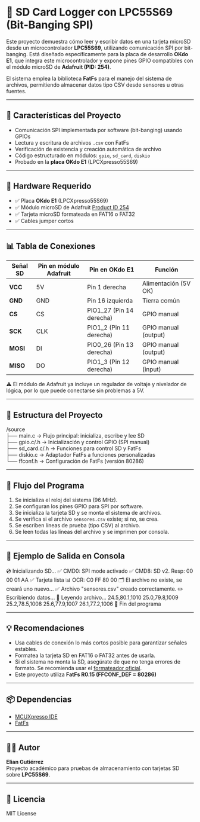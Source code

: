 # 📀 SD Card Logger con LPC55S69 (Bit-Banging SPI)

Este proyecto demuestra cómo leer y escribir datos en una tarjeta microSD desde un microcontrolador **LPC55S69**, utilizando comunicación SPI por bit-banging. Está diseñado específicamente para la placa de desarrollo **OKdo E1**, que integra este microcontrolador y expone pines GPIO compatibles con el módulo microSD de **Adafruit (PID: 254)**.

El sistema emplea la biblioteca **FatFs** para el manejo del sistema de archivos, permitiendo almacenar datos tipo CSV desde sensores u otras fuentes.

---

## 🧰 Características del Proyecto

- Comunicación SPI implementada por software (bit-banging) usando GPIOs
- Lectura y escritura de archivos `.csv` con FatFs
- Verificación de existencia y creación automática de archivo
- Código estructurado en módulos: `gpio`, `sd_card`, `diskio`
- Probado en la **placa OKdo E1** (LPCXpresso55S69)

---

## 🔌 Hardware Requerido

- ✅ Placa **OKdo E1** (LPCXpresso55S69)
- ✅ Módulo microSD de Adafruit [Product ID 254](https://www.adafruit.com/product/254)
- ✅ Tarjeta microSD formateada en FAT16 o FAT32
- ✅ Cables jumper cortos

---

## 📊 Tabla de Conexiones

| Señal SD    | Pin en módulo Adafruit | Pin en OKdo E1           | Función               |
|-------------|------------------------|---------------------------|------------------------|
| **VCC**     | 5V                     | Pin 1 derecha             | Alimentación (5V OK)  |
| **GND**     | GND                    | Pin 16 izquierda          | Tierra común          |
| **CS**      | CS                     | PIO1_27 (Pin 14 derecha)  | GPIO manual           |
| **SCK**     | CLK                    | PIO1_2  (Pin 11 derecha)  | GPIO manual (output)  |
| **MOSI**    | DI                     | PIO0_26 (Pin 13 derecha)  | GPIO manual (output)  |
| **MISO**    | DO                     | PIO1_3  (Pin 12 derecha)  | GPIO manual (input)   |

⚠️ El módulo de Adafruit ya incluye un regulador de voltaje y nivelador de lógica, por lo que puede conectarse sin problemas a 5V.

---

## 📁 Estructura del Proyecto

/source  
├── main.c → Flujo principal: inicializa, escribe y lee SD  
├── gpio.c/.h → Inicialización y control GPIO (SPI manual)  
├── sd_card.c/.h → Funciones para control SD y FatFs  
├── diskio.c → Adaptador FatFs a funciones personalizadas  
└── ffconf.h → Configuración de FatFs (versión 80286)

---

## 🚀 Flujo del Programa

1. Se inicializa el reloj del sistema (96 MHz).
2. Se configuran los pines GPIO para SPI por software.
3. Se inicializa la tarjeta SD y se monta el sistema de archivos.
4. Se verifica si el archivo `sensores.csv` existe; si no, se crea.
5. Se escriben líneas de prueba (tipo CSV) al archivo.
6. Se leen todas las líneas del archivo y se imprimen por consola.

---

## 🧪 Ejemplo de Salida en Consola

💿 Inicializando SD... ✅ CMD0: SPI mode activado ✅ CMD8: SD v2. Resp: 00 00 01 AA ✅ Tarjeta lista 📊 OCR: C0 FF 80 00 🗂️ El archivo no existe, se creará uno nuevo... ✅ Archivo "sensores.csv" creado correctamente. ✏️ Escribiendo datos... 📖 Leyendo archivo... 24.5,80.1,1010 25.0,79.8,1009 25.2,78.5,1008 25.6,77.9,1007 26.1,77.2,1006 🏁 Fin del programa

---

## 💡 Recomendaciones

- Usa cables de conexión lo más cortos posible para garantizar señales estables.
- Formatea la tarjeta SD en FAT16 o FAT32 antes de usarla.
- Si el sistema no monta la SD, asegúrate de que no tenga errores de formato. Se recomienda usar el [formateador oficial](https://www.sdcard.org/downloads/formatter/).
- Este proyecto utiliza **FatFs R0.15 (FFCONF_DEF = 80286)**

---

## 📦 Dependencias

- [MCUXpresso IDE](https://www.nxp.com/design/software/development-software/mcuxpresso-software-and-tools/mcuxpresso-integrated-development-environment-ide:MCUXpresso-IDE)
- [FatFs](http://elm-chan.org/fsw/ff/00index_e.html)

---

## 👨‍💻 Autor

**Elian Gutiérrez**  
Proyecto académico para pruebas de almacenamiento con tarjetas SD sobre **LPC55S69**.

---

## 📄 Licencia

MIT License
